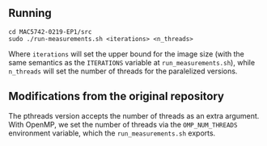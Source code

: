 ## Running ##

```
cd MAC5742-0219-EP1/src
sudo ./run-measurements.sh <iterations> <n_threads>
```

Where `iterations` will set the upper bound for the image size (with the same semantics as the `ITERATIONS` variable at `run_measurements.sh`), while `n_threads` will set the number of threads for the paralelized versions.

## Modifications from the original repository ##

The pthreads version accepts the number of threads as an extra argument. With OpenMP, we set the number of threads via the `OMP_NUM_THREADS` environment variable, which the `run_measurements.sh` exports.